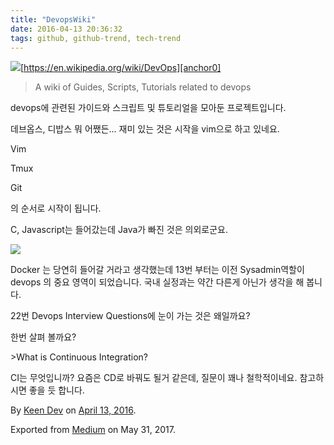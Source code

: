 ```yaml
---
title: "DevopsWiki"
date: 2016-04-13 20:36:32
tags: github, github-trend, tech-trend 
---
```



![][image0][https://en.wikipedia.org/wiki/DevOps][anchor0]
> 
> A wiki of Guides, Scripts, Tutorials related to devops

devops에 관련된 가이드와 스크립트 및 튜토리얼을 모아둔 프로젝트입니다.

데브옵스, 디밥스 뭐 어쨌든... 재미 있는 것은 시작을 vim으로 하고 있네요.

Vim

Tmux

Git

의 순서로 시작이 됩니다.

C, Javascript는 들어갔는데 Java가 빠진 것은 의외로군요.

![][image1]

Docker 는 당연히 들어갈 거라고 생각했는데 13번 부터는 이전 Sysadmin역할이 devops 의 중요 영역이 되었습니다. 국내 실정과는 약간 다른게 아닌가 생각을 해 봅니다.

22번 Devops Interview Questions에 눈이 가는 것은 왜일까요?

한번 살펴 볼까요?

\>What is Continuous Integration?

CI는 무엇입니까? 요즘은 CD로 바꿔도 될거 같은데, 질문이 꽤나 철학적이네요. 참고하시면 좋을 듯 합니다.

By [Keen Dev][anchor1] on [April 13, 2016][anchor2].

Exported from [Medium][anchor3] on May 31, 2017\.


[anchor0]: https://en.wikipedia.org/wiki/DevOps
[anchor1]: https://medium.com/@keendev
[anchor2]: https://medium.com/p/423025bb1b4a
[anchor3]: https://medium.com


[image0]: /images/1*uqSTh5AvIGY44SX8ul5aoQ.png
[image1]: /images/1*BQntqyrBzIX5nNoDVpGHmw.pn